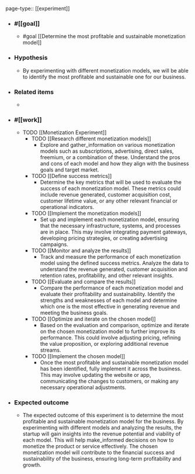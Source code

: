 page-type:: [[experiment]]



  - ### #[[goal]]
    - #goal [[Determine the most profitable and sustainable monetization model]]
  - ### Hypothesis
    - By experimenting with different monetization models, we will be able to identify the most profitable and sustainable one for our business.
  - ### Related items
    - 
  - ### #[[work]]
    - TODO [[Monetization Experiment]]
      - TODO [[Research different monetization models]]
        - Explore and gather_information on various monetization models such as subscriptions, advertising, direct sales, freemium, or a combination of these. Understand the pros and cons of each model and how they align with the business goals and target market.
      - TODO [[Define success metrics]]
        - Determine the key metrics that will be used to evaluate the success of each monetization model. These metrics could include revenue generated, customer acquisition cost, customer lifetime value, or any other relevant financial or operational indicators.
      - TODO [[Implement the monetization models]]
        - Set up and implement each monetization model, ensuring that the necessary infrastructure, systems, and processes are in place. This may involve integrating payment gateways, developing pricing strategies, or creating advertising campaigns.
      - TODO [[Monitor and analyze the results]]
        - Track and measure the performance of each monetization model using the defined success metrics. Analyze the data to understand the revenue generated, customer acquisition and retention rates, profitability, and other relevant insights.
      - TODO [[Evaluate and compare the results]]
        - Compare the performance of each monetization model and evaluate their profitability and sustainability. Identify the strengths and weaknesses of each model and determine which one is the most effective in generating revenue and meeting the business goals.
      - TODO [[Optimize and iterate on the chosen model]]
        - Based on the evaluation and comparison, optimize and iterate on the chosen monetization model to further improve its performance. This could involve adjusting pricing, refining the value proposition, or exploring additional revenue streams.
      - TODO [[Implement the chosen model]]
        - Once the most profitable and sustainable monetization model has been identified, fully implement it across the business. This may involve updating the website or app, communicating the changes to customers, or making any necessary operational adjustments.
  - ### Expected outcome
    - The expected outcome of this experiment is to determine the most profitable and sustainable monetization model for the business. By experimenting with different models and analyzing the results, the startup will gain insights into the revenue potential and viability of each model. This will help make_informed decisions on how to monetize the product or service effectively. The chosen monetization model will contribute to the financial success and sustainability of the business, ensuring long-term profitability and growth.

